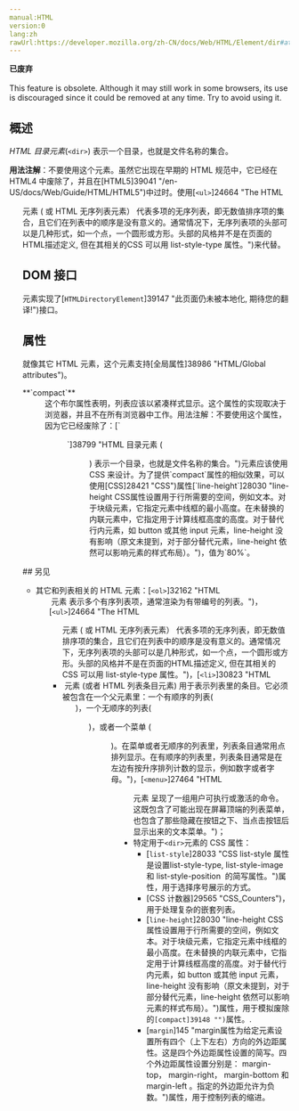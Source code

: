 ```yaml
---
manual:HTML
version:0
lang:zh
rawUrl:https://developer.mozilla.org/zh-CN/docs/Web/HTML/Element/dir#attr-compact
---
```






**已废弃**<br></br>This feature is obsolete. Although it may still work in some browsers, its use is discouraged since it could be removed at any time. Try to avoid using it.




## 概述<a name="概述"></a>


*HTML 目录元素*(`<dir>`) 表示一个目录，也就是文件名称的集合。

**用法注解**：不要使用这个元素。虽然它出现在早期的 HTML 规范中，它已经在 HTML4 中废除了，并且在[HTML5]39041 "/en-US/docs/Web/Guide/HTML/HTML5")中过时。使用[`<ul>`]24664 "The HTML <ul> 元素 ( 或 HTML 无序列表元素） 代表多项的无序列表，即无数值排序项的集合，且它们在列表中的顺序是没有意义的。通常情况下，无序列表项的头部可以是几种形式，如一个点，一个圆形或方形。头部的风格并不是在页面的HTML描述定义, 但在其相关的CSS 可以用 list-style-type 属性。")来代替。

## DOM 接口<a name="DOM_接口"></a>


元素实现了[`HTMLDirectoryElement`]39147 "此页面仍未被本地化, 期待您的翻译!")接口。


## 属性<a name="属性"></a>


就像其它 HTML 元素，这个元素支持[全局属性]38986 "HTML/Global attributes")。

<dl><dt id=''>**`compact`**</dt><dd>这个布尔属性表明，列表应该以紧凑样式显示。这个属性的实现取决于浏览器，并且不在所有浏览器中工作。用法注解：不要使用这个属性，因为它已经废除了：[`<dir>`]38799 "HTML 目录元素 (<dir>) 表示一个目录，也就是文件名称的集合。")元素应该使用 CSS 来设计。为了提供`compact`属性的相似效果，可以使用[CSS]28421 "CSS")属性[`line-height`]28030 "line-height CSS属性设置用于行所需要的空间，例如文本。对于块级元素，它指定元素中线框的最小高度。在未替换的内联元素中，它指定用于计算线框高度的高度。对于替代行内元素，如 button 或其他 input 元素，line-height 没有影响（原文未提到，对于部分替代元素，line-height 依然可以影响元素的样式布局）。")，值为`80%`。
</dd></dl>
## 另见<a name="另见"></a>

* 其它和列表相关的 HTML 元素：[`<ol>`]32162 "HTML <ol> 元素 表示多个有序列表项，通常渲染为有带编号的列表。")，[`<ul>`]24664 "The HTML <ul> 元素 ( 或 HTML 无序列表元素） 代表多项的无序列表，即无数值排序项的集合，且它们在列表中的顺序是没有意义的。通常情况下，无序列表项的头部可以是几种形式，如一个点，一个圆形或方形。头部的风格并不是在页面的HTML描述定义, 但在其相关的CSS 可以用 list-style-type 属性。")，[`<li>`]30823 "HTML <li> 元素 (或者 HTML 列表条目元素) 用于表示列表里的条目。它必须被包含在一个父元素里：一个有顺序的列表(<ol>)，一个无顺序的列表(<ul>)，或者一个菜单 (<menu>)。在菜单或者无顺序的列表里，列表条目通常用点排列显示。在有顺序的列表里，列表条目通常是在左边有按升序排列计数的显示，例如数字或者字母。")，[`<menu>`]27464 "HTML <menu> 元素 呈现了一组用户可执行或激活的命令。这既包含了可能出现在屏幕顶端的列表菜单，也包含了那些隐藏在按钮之下、当点击按钮后显示出来的文本菜单。")；
* 特定用于`<dir>`元素的 CSS 属性：
	* [`list-style`]28033 "CSS list-style 属性是设置list-style-type, list-style-image 和 list-style-position  的简写属性。")属性，用于选择序号展示的方式。
	* [CSS 计数器]29565 "CSS_Counters")，用于处理复杂的嵌套列表。
	* [`line-height`]28030 "line-height CSS属性设置用于行所需要的空间，例如文本。对于块级元素，它指定元素中线框的最小高度。在未替换的内联元素中，它指定用于计算线框高度的高度。对于替代行内元素，如 button 或其他 input 元素，line-height 没有影响（原文未提到，对于部分替代元素，line-height 依然可以影响元素的样式布局）。")属性，用于模拟废除的`[compact]39148 "")`属性。.
	* [`margin`]145 "margin属性为给定元素设置所有四个（上下左右）方向的外边距属性。这是四个外边距属性设置的简写。四个外边距属性设置分别是： margin-top， margin-right， margin-bottom 和 margin-left 。指定的外边距允许为负数。")属性，用于控制列表的缩进。



